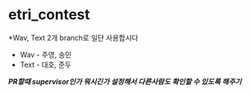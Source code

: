 # etri_contest

*Wav, Text 2개 branch로 일단 사용합시다
  - Wav - 주영, 송민
  - Text - 대호, 준두

***PR할때 supervisor인가 뭐시긴가 설정해서 다른사람도 확인할 수 있도록 해주기***
